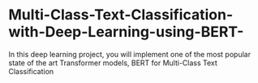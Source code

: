 # Multi-Class-Text-Classification-with-Deep-Learning-using-BERT-
In this deep learning project, you will implement one of the most popular state of the art Transformer models, BERT for Multi-Class Text Classification
